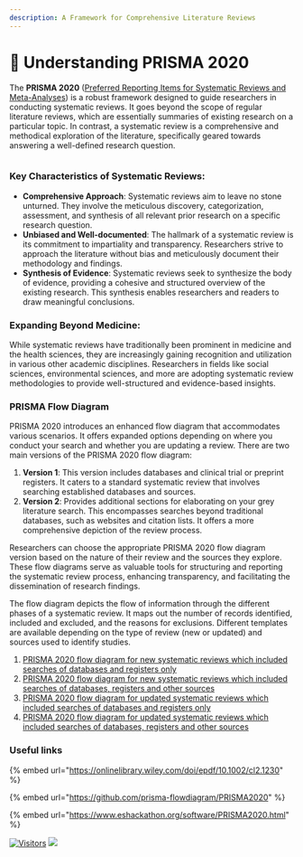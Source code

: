 ```yaml
---
description: A Framework for Comprehensive Literature Reviews
---
```


# 📿 Understanding PRISMA 2020

The **PRISMA 2020** ([Preferred Reporting Items for Systematic Reviews and Meta-Analyses](https://www.prisma-statement.org/)) is a robust framework designed to guide researchers in conducting systematic reviews. It goes beyond the scope of regular literature reviews, which are essentially summaries of existing research on a particular topic. In contrast, a systematic review is a comprehensive and methodical exploration of the literature, specifically geared towards answering a well-defined research question.

<figure><img src="https://raw.githubusercontent.com/nealhaddaway/PRISMA2020/master/inst/extdata/PRISMA.png" alt=""><figcaption></figcaption></figure>

### **Key Characteristics of Systematic Reviews**:

* **Comprehensive Approach**: Systematic reviews aim to leave no stone unturned. They involve the meticulous discovery, categorization, assessment, and synthesis of all relevant prior research on a specific research question.
* **Unbiased and Well-documented**: The hallmark of a systematic review is its commitment to impartiality and transparency. Researchers strive to approach the literature without bias and meticulously document their methodology and findings.
* **Synthesis of Evidence**: Systematic reviews seek to synthesize the body of evidence, providing a cohesive and structured overview of the existing research. This synthesis enables researchers and readers to draw meaningful conclusions.

### **Expanding Beyond Medicine**:

While systematic reviews have traditionally been prominent in medicine and the health sciences, they are increasingly gaining recognition and utilization in various other academic disciplines. Researchers in fields like social sciences, environmental sciences, and more are adopting systematic review methodologies to provide well-structured and evidence-based insights.

### PRISMA Flow Diagram

PRISMA 2020 introduces an enhanced flow diagram that accommodates various scenarios. It offers expanded options depending on where you conduct your search and whether you are updating a review. There are two main versions of the PRISMA 2020 flow diagram:

1. **Version 1**: This version includes databases and clinical trial or preprint registers. It caters to a standard systematic review that involves searching established databases and sources.
2. **Version 2**: Provides additional sections for elaborating on your grey literature search. This encompasses searches beyond traditional databases, such as websites and citation lists. It offers a more comprehensive depiction of the review process.

Researchers can choose the appropriate PRISMA 2020 flow diagram version based on the nature of their review and the sources they explore. These flow diagrams serve as valuable tools for structuring and reporting the systematic review process, enhancing transparency, and facilitating the dissemination of research findings.

The flow diagram depicts the flow of information through the different phases of a systematic review. It maps out the number of records identified, included and excluded, and the reasons for exclusions. Different templates are available depending on the type of review (new or updated) and sources used to identify studies.

1. [PRISMA 2020 flow diagram for new systematic reviews which included searches of databases and registers only](http://prisma-statement.org/documents/PRISMA\_2020\_flow\_diagram\_new\_SRs\_v1.docx)
2. [PRISMA 2020 flow diagram for new systematic reviews which included searches of databases, registers and other sources](http://prisma-statement.org/documents/PRISMA\_2020\_flow\_diagram\_new\_SRs\_v2.docx)
3. [PRISMA 2020 flow diagram for updated systematic reviews which included searches of databases and registers only](http://prisma-statement.org/documents/PRISMA\_2020\_flow\_diagram\_updated\_SRs\_v1.docx)
4. [PRISMA 2020 flow diagram for updated systematic reviews which included searches of databases, registers and other sources](http://prisma-statement.org/documents/PRISMA\_2020\_flow\_diagram\_updated\_SRs\_v2.docx)

### Useful links

{% embed url="https://onlinelibrary.wiley.com/doi/epdf/10.1002/cl2.1230" %}

{% embed url="https://github.com/prisma-flowdiagram/PRISMA2020" %}

{% embed url="https://www.eshackathon.org/software/PRISMA2020.html" %}

[![Visitors](https://api.visitorbadge.io/api/visitors?path=https%3A%2F%2Fgithub.com%2Fdrshahizan\&labelColor=%23697689\&countColor=%23555555\&style=plastic)](https://visitorbadge.io/status?path=https%3A%2F%2Fgithub.com%2Fdrshahizan) ![](https://hit.yhype.me/github/profile?user\_id=81284918)
